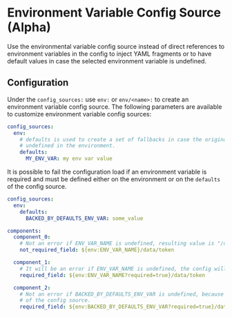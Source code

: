 # Environment Variable Config Source (Alpha)

Use the environmental variable config source instead of direct references to
environment variables in the config to inject YAML fragments or to have default
values in case the selected environment variable is undefined.

## Configuration

Under the `config_sources:` use `env:` or `env/<name>:` to create an
environment variable config source. The following parameters are available to customize
environment variable config sources:

```yaml
config_sources:
  env:
    # defaults is used to create a set of fallbacks in case the original env var is
    # undefined in the environment.
    defaults:
      MY_ENV_VAR: my env var value
```

It is possible to fail the configuration load if an environment variable is required
and must be defined either on the environment or on the `defaults` of the config source.

```yaml
config_sources:
  env:
    defaults:
      BACKED_BY_DEFAULTS_ENV_VAR: some_value

components:
  component_0:
    # Not an error if ENV_VAR_NAME is undefined, resulting value is "/data/token".
    not_required_field: ${env:ENV_VAR_NAME}/data/token 

  component_1:
    # It will be an error if ENV_VAR_NAME is undefined, the config will fail to load.
    required_field: ${env:ENV_VAR_NAME?required=true}/data/token 

  component_2:
    # Not an error if BACKED_BY_DEFAULTS_ENV_VAR is undefined, because the 'defaults'
    # of the config source.
    required_field: ${env:BACKED_BY_DEFAULTS_ENV_VAR?required=true}/data/token 
```
